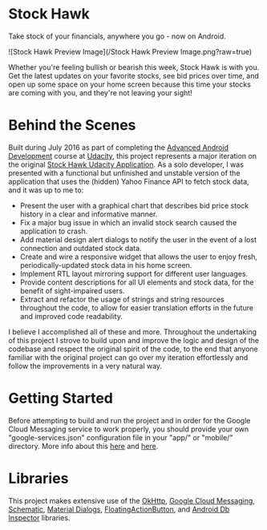 # Stock Hawk
Take stock of your financials, anywhere you go - now on Android.

![Stock Hawk Preview Image](/Stock Hawk Preview Image.png?raw=true)

Whether you're feeling bullish or bearish this week, Stock Hawk is with you. Get the latest updates on your favorite stocks,
see bid prices over time, and open up some space on your home screen because this time your stocks are coming with you, and they're not
leaving your sight! 

# Behind the Scenes

Built during July 2016 as part of completing the [Advanced Android Development](https://www.udacity.com/course/advanced-android-app-development--ud855)
course at [Udacity](https://www.udacity.com/), this project represents a major iteration on the original 
[Stock Hawk Udacity Application](https://github.com/udacity/StockHawk). As a solo developer, I was presented with a
functional but unfinished and unstable version of the application that uses the (hidden) Yahoo Finance API to fetch
stock data, and it was up to me to:

  * Present the user with a graphical chart that describes bid price stock history in a clear and informative manner.
  * Fix a major bug issue in which an invalid stock search caused the application to crash.
  * Add material design alert dialogs to notify the user in the event of a lost connection and outdated stock data.
  * Create and wire a responsive widget that allows the user to enjoy fresh, periodically-updated stock data in his home screen.
  * Implement RTL layout mirroring support for different user languages. 
  * Provide content descriptions for all UI elements and stock data, for the benefit of sight-impaired users.
  * Extract and refactor the usage of strings and string resources throughout the code, to allow for 
     easier translation efforts in the future and improved code readability.

I believe I accomplished all of these and more. Throughout the undertaking of this project I strove to build upon and improve the
logic and design of the codebase and respect the original spirit of the code, to the end that anyone familiar with the original project
can go over my iteration effortlessly and follow the improvements in a very natural way.

# Getting Started 

Before attempting to build and run the project and in order for the Google Cloud Messaging service to work properly, 
you should provide your own "google-services.json" configuration file in your "app/" or "mobile/" directory. 
More info about this [here](https://developers.google.com/cloud-messaging/android/client) and [here](https://developers.google.com/cloud-messaging/network-manager).

# Libraries

This project makes extensive use of the [OkHttp](https://github.com/square/okhttp), [Google Cloud Messaging](https://developers.google.com/cloud-messaging/), 
[Schematic](https://github.com/SimonVT/schematic), [Material Dialogs](https://github.com/afollestad/material-dialogs), 
[FloatingActionButton](https://github.com/makovkastar/FloatingActionButton), and [Android Db Inspector](https://github.com/infinum/android_dbinspector) 
libraries. 

